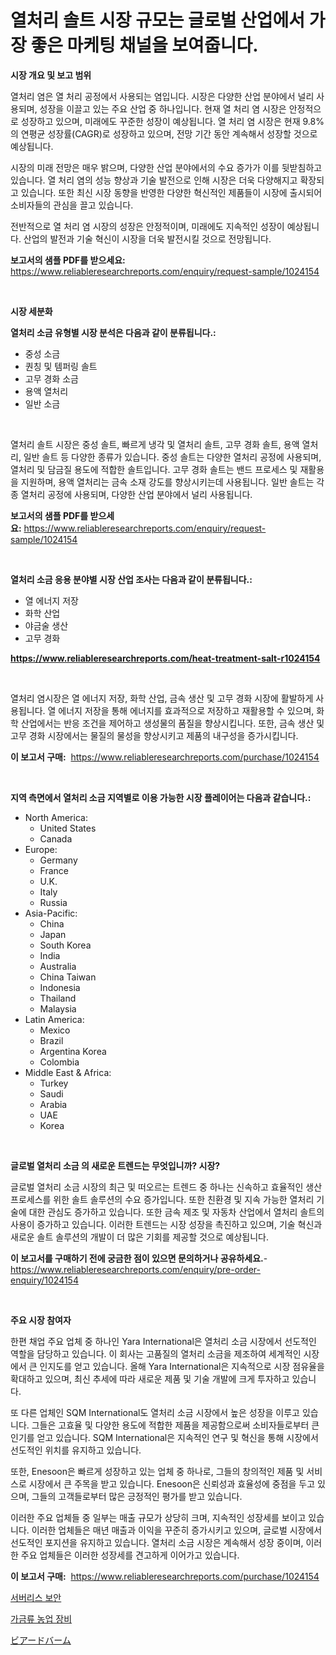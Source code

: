 <p><h1>열처리 솔트 시장 규모는 글로벌 산업에서 가장 좋은 마케팅 채널을 보여줍니다.</h1></p><p><strong>시장 개요 및 보고 범위</strong></p>
<p><p>열처리 염은 열 처리 공정에서 사용되는 염입니다. 시장은 다양한 산업 분야에서 널리 사용되며, 성장을 이끌고 있는 주요 산업 중 하나입니다. 현재 열 처리 염 시장은 안정적으로 성장하고 있으며, 미래에도 꾸준한 성장이 예상됩니다. 열 처리 염 시장은 현재 9.8%의 연평균 성장률(CAGR)로 성장하고 있으며, 전망 기간 동안 계속해서 성장할 것으로 예상됩니다.</p><p>시장의 미래 전망은 매우 밝으며, 다양한 산업 분야에서의 수요 증가가 이를 뒷받침하고 있습니다. 열 처리 염의 성능 향상과 기술 발전으로 인해 시장은 더욱 다양해지고 확장되고 있습니다. 또한 최신 시장 동향을 반영한 다양한 혁신적인 제품들이 시장에 출시되어 소비자들의 관심을 끌고 있습니다.</p><p>전반적으로 열 처리 염 시장의 성장은 안정적이며, 미래에도 지속적인 성장이 예상됩니다. 산업의 발전과 기술 혁신이 시장을 더욱 발전시킬 것으로 전망됩니다.</p></p>
<p><strong>보고서의 샘플 PDF를 받으세요:</strong> <a href="https://www.reliableresearchreports.com/enquiry/request-sample/1024154">https://www.reliableresearchreports.com/enquiry/request-sample/1024154</a></p>
<p>&nbsp;</p>
<p><strong>시장 세분화</strong></p>
<p><strong>열처리 소금 유형별 시장 분석은 다음과 같이 분류됩니다.:</strong></p>
<p><ul><li>중성 소금</li><li>퀀칭 및 템퍼링 솔트</li><li>고무 경화 소금</li><li>용액 열처리</li><li>일반 소금</li></ul></p>
<p>&nbsp;</p>
<p><p>열처리 솔트 시장은 중성 솔트, 빠르게 냉각 및 열처리 솔트, 고무 경화 솔트, 용액 열처리, 일반 솔트 등 다양한 종류가 있습니다. 중성 솔트는 다양한 열처리 공정에 사용되며, 열처리 및 담금질 용도에 적합한 솔트입니다. 고무 경화 솔트는 밴드 프로세스 및 재활용을 지원하며, 용액 열처리는 금속 소재 강도를 향상시키는데 사용됩니다. 일반 솔트는 각종 열처리 공정에 사용되며, 다양한 산업 분야에서 널리 사용됩니다.</p></p>
<p><strong>보고서의 샘플 PDF를 받으세요:</strong>&nbsp;<a href="https://www.reliableresearchreports.com/enquiry/request-sample/1024154">https://www.reliableresearchreports.com/enquiry/request-sample/1024154</a></p>
<p>&nbsp;</p>
<p><strong> 열처리 소금 응용 분야별 시장 산업 조사는 다음과 같이 분류됩니다.:</strong></p>
<p><ul><li>열 에너지 저장</li><li>화학 산업</li><li>야금술 생산</li><li>고무 경화</li></ul></p>
<p><strong><a href="https://www.reliableresearchreports.com/heat-treatment-salt-r1024154">https://www.reliableresearchreports.com/heat-treatment-salt-r1024154</a></strong></p>
<p>&nbsp;</p>
<p><p>열처리 염시장은 열 에너지 저장, 화학 산업, 금속 생산 및 고무 경화 시장에 활발하게 사용됩니다. 열 에너지 저장을 통해 에너지를 효과적으로 저장하고 재활용할 수 있으며, 화학 산업에서는 반응 조건을 제어하고 생성물의 품질을 향상시킵니다. 또한, 금속 생산 및 고무 경화 시장에서는 물질의 물성을 향상시키고 제품의 내구성을 증가시킵니다.</p></p>
<p><strong>이 보고서 구매:</strong>&nbsp; <a href="https://www.reliableresearchreports.com/purchase/1024154">https://www.reliableresearchreports.com/purchase/1024154</a></p>
<p>&nbsp;</p>
<p><strong>지역 측면에서 열처리 소금 지역별로 이용 가능한 시장 플레이어는 다음과 같습니다.:</strong></p>
<p><ul>
    <li>
        North America:
        <ul>
            <li>United States</li>
            <li>Canada</li>
        </ul>
    </li>
    <li>
        Europe:
        <ul>
            <li>Germany</li>
            <li>France</li>
            <li>U.K.</li>
            <li>Italy</li>
            <li>Russia</li>
        </ul>
    </li>
    <li>
        Asia-Pacific:
        <ul>
            <li>China</li>
            <li>Japan</li>
            <li>South Korea</li>
            <li>India</li>
            <li>Australia</li>
            <li>China Taiwan</li>
            <li>Indonesia</li>
            <li>Thailand</li>
            <li>Malaysia</li>
        </ul>
    </li>
    <li>
        Latin America:
        <ul>
            <li>Mexico</li>
            <li>Brazil</li>
            <li>Argentina Korea</li>
            <li>Colombia</li>
        </ul>
    </li>
    <li>
        Middle East & Africa:
        <ul>
            <li>Turkey</li>
            <li>Saudi</li>
            <li>Arabia</li>
            <li>UAE</li>
            <li>Korea</li>
        </ul>
    </li>
    </ul></p>
<p>&nbsp;</p>
<p><strong>글로벌 열처리 소금 의 새로운 트렌드는 무엇입니까? 시장?</strong></p>
<p><p>글로벌 열처리 소금 시장의 최근 및 떠오르는 트렌드 중 하나는 신속하고 효율적인 생산 프로세스를 위한 솔트 솔루션의 수요 증가입니다. 또한 친환경 및 지속 가능한 열처리 기술에 대한 관심도 증가하고 있습니다. 또한 금속 제조 및 자동차 산업에서 열처리 솔트의 사용이 증가하고 있습니다. 이러한 트렌드는 시장 성장을 촉진하고 있으며, 기술 혁신과 새로운 솔트 솔루션의 개발이 더 많은 기회를 제공할 것으로 예상됩니다.</p></p>
<p><strong>이 보고서를 구매하기 전에 궁금한 점이 있으면 문의하거나 공유하세요.</strong>- <a href="https://www.reliableresearchreports.com/enquiry/pre-order-enquiry/1024154">https://www.reliableresearchreports.com/enquiry/pre-order-enquiry/1024154</a></p>
<p>&nbsp;</p>
<p><strong>주요 시장 참여자</strong></p>
<p><p>한편 채업 주요 업체 중 하나인 Yara International은 열처리 소금 시장에서 선도적인 역할을 담당하고 있습니다. 이 회사는 고품질의 열처리 소금을 제조하여 세계적인 시장에서 큰 인지도를 얻고 있습니다. 올해 Yara International은 지속적으로 시장 점유율을 확대하고 있으며, 최신 추세에 따라 새로운 제품 및 기술 개발에 크게 투자하고 있습니다.</p><p>또 다른 업체인 SQM International도 열처리 소금 시장에서 높은 성장을 이루고 있습니다. 그들은 고효율 및 다양한 용도에 적합한 제품을 제공함으로써 소비자들로부터 큰 인기를 얻고 있습니다. SQM International은 지속적인 연구 및 혁신을 통해 시장에서 선도적인 위치를 유지하고 있습니다.</p><p>또한, Enesoon은 빠르게 성장하고 있는 업체 중 하나로, 그들의 창의적인 제품 및 서비스로 시장에서 큰 주목을 받고 있습니다. Enesoon은 신뢰성과 효율성에 중점을 두고 있으며, 그들의 고객들로부터 많은 긍정적인 평가를 받고 있습니다.</p><p>이러한 주요 업체들 중 일부는 매출 규모가 상당히 크며, 지속적인 성장세를 보이고 있습니다. 이러한 업체들은 매년 매출과 이익을 꾸준히 증가시키고 있으며, 글로벌 시장에서 선도적인 포지션을 유지하고 있습니다. 열처리 소금 시장은 계속해서 성장 중이며, 이러한 주요 업체들은 이러한 성장세를 견고하게 이어가고 있습니다.</p></p>
<p><strong>이 보고서 구매:</strong>&nbsp;&nbsp;<a href="https://www.reliableresearchreports.com/purchase/1024154">https://www.reliableresearchreports.com/purchase/1024154</a></p>
<p><p><a href="https://medium.com/@jaleelweissnat2022/%EC%84%9C%EB%B2%84%EB%A6%AC%EC%8A%A4-%EB%B3%B4%EC%95%88-%EC%8B%9C%EC%9E%A5-%EB%B6%84%EC%84%9D-%EA%B8%80%EB%A1%9C%EB%B2%8C-%EC%82%B0%EC%97%85-%EC%A0%84%EB%A7%9D-%EB%B0%8F-%EC%98%88%EC%B8%A1-2024%EB%85%84%EB%B6%80%ED%84%B0-2031%EB%85%84-ba6496a2484b">서버리스 보안</a></p><p><a href="https://medium.com/@londonacobson5656/%EA%B0%80%EA%B8%88%EB%A5%98-%EB%86%8D%EC%9E%A5-%EC%9E%A5%EB%B9%84-%EC%8B%9C%EC%9E%A5-2031%EB%85%84%EA%B9%8C%EC%A7%80%EC%9D%98-%ED%8A%B8%EB%A0%8C%EB%93%9C-%EC%98%88%EC%B8%A1-%EB%B0%8F-%EA%B2%BD%EC%9F%81-%EB%B6%84%EC%84%9D-903c591979c3">가금류 농업 장비</a></p><p><a href="https://medium.com/@leeweir2009/%E3%81%B2%E3%81%92%E3%83%90%E3%83%BC%E3%83%A0%E5%B8%82%E5%A0%B4%E3%81%AE%E8%A6%8F%E6%A8%A1-cagr-%E3%83%88%E3%83%AC%E3%83%B3%E3%83%89-2024-2030-c1f9b3b51794">ビアードバーム</a></p></p>